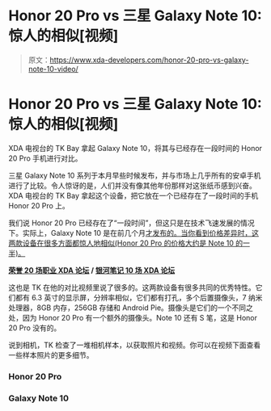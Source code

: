 # Honor 20 Pro vs 三星 Galaxy Note 10:惊人的相似[视频]

> 原文：<https://www.xda-developers.com/honor-20-pro-vs-galaxy-note-10-video/>

# Honor 20 Pro vs 三星 Galaxy Note 10:惊人的相似[视频]

XDA 电视台的 TK Bay 拿起 Galaxy Note 10，将其与已经存在一段时间的 Honor 20 Pro 手机进行对比。

三星 Galaxy Note 10 系列于本月早些时候发布，并与市场上几乎所有的安卓手机进行了比较。令人惊讶的是，人们并没有像其他年份那样对这张纸币感到兴奋。XDA 电视台的 TK Bay 拿起这个设备，把它放在一个已经存在了一段时间的手机 Honor 20 Pro 上。

我们说 Honor 20 Pro 已经存在了“一段时间”，但这只是在技术飞速发展的情况下。实际上，Galaxy Note 10 是在前几个月[才发布的。当你看到价格差异时，这两款设备在很多方面都惊人地相似(Honor 20 Pro 的价格大约是 Note 10 的一半)。](https://www.xda-developers.com/honor-20-pro-specifications-features-pricing-availability/)

**[荣誉 20 场职业 XDA 论坛](https://forum.xda-developers.com/honor-20-pro) / [银河笔记 10 场 XDA 论坛](https://forum.xda-developers.com/galaxy-note-10)**

这也是 TK 在他的对比视频里说了很多的。这两款设备有很多共同的优秀特性。它们都有 6.3 英寸的显示屏，分辨率相似，它们都有打孔，多个后置摄像头，7 纳米处理器，8GB 内存，256GB 存储和 Android Pie。摄像头是它们的一个不同之处，因为 Honor 20 Pro 有一个额外的摄像头。Note 10 还有 S 笔，这是 Honor 20 Pro 没有的。

说到相机，TK 检查了一堆相机样本，以获取照片和视频。你可以在视频下面查看一些样本照片的更多细节。

### Honor 20 Pro

### Galaxy Note 10